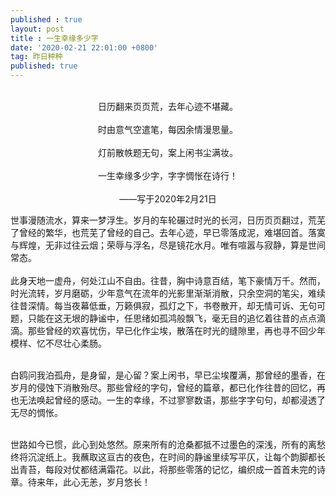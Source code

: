 ```yaml
---
published : true 
layout: post
title : 一生幸缘多少字
date: '2020-02-21 22:01:00 +0800'
tag: 昨日种种
published: true
---
```


<br>
<div style="text-align:center;">
日历翻来页页荒，去年心迹不堪藏。
<br>
<br>
时由意气空遣笔，每因余情漫思量。
<br>
<br>
灯前散帙题无句，案上闲书尘满妆。
<br>
<br>
一生幸缘多少字，字字惆怅在诗行！
<br>
<br>
——写于2020年2月21日
</div>

世事漫随流水，算来一梦浮生。岁月的车轮碾过时光的长河，日历页页翻过，荒芜了曾经的繁华，也荒芜了曾经的自己。去年心迹，早已零落成泥，难堪回首。落寞与辉煌，无非过往云烟；荣辱与浮名，尽是镜花水月。唯有喧嚣与寂静，算是世间常态。
<br>
<br>
此身天地一虚舟，何处江山不自由。往昔，胸中诗意百结，笔下豪情万千。然而，时光流转，岁月磨砺，少年意气在流年的光影里渐渐消散，只余空洞的笔尖，难续往昔深情。每当夜幕低垂，万籁俱寂，孤灯之下，书卷散开，却无情可诉、无句可题，只能在这无垠的静谧中，任思绪如孤鸿般飘飞，毫无目的追忆着往昔的点点滴滴。那些曾经的欢喜忧伤，早已化作尘埃，散落在时光的缝隙里，再也寻不回少年模样、忆不尽壮心柔肠。
<br>
<br>

白鸥问我泊孤舟，是身留，是心留？案上闲书，早已尘埃覆满，那曾经的墨香，在岁月的侵蚀下消散殆尽。那些曾经的字句，曾经的篇章，都已化作往昔的回忆，再也无法唤起曾经的感动。一生的幸缘，不过寥寥数语，那些字字句句，却都浸透了无尽的惆怅。
<br>
<br>

世路如今已惯，此心到处悠然。原来所有的沧桑都抵不过墨色的深浅，所有的离愁终将沉淀纸上。我蘸取这亘古的夜色，在时间的静谧里续写平仄，让每个韵脚都长出青苔，每段对仗都结满霜花。以此，将那些零落的记忆，编织成一首首未完的诗章。待来年，此心无恙，岁月悠长！ 
